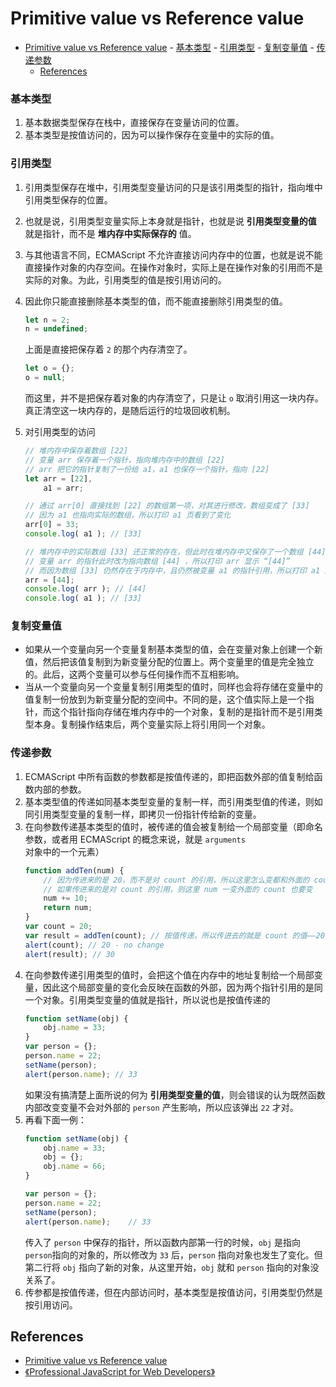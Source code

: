 # Primitive value vs Reference value


<!-- TOC -->

- [Primitive value vs Reference value](#primitive-value-vs-reference-value)
        - [基本类型](#基本类型)
        - [引用类型](#引用类型)
        - [复制变量值](#复制变量值)
        - [传递参数](#传递参数)
    - [References](#references)

<!-- /TOC -->


### 基本类型
1. 基本数据类型保存在栈中，直接保存在变量访问的位置。
2. 基本类型是按值访问的，因为可以操作保存在变量中的实际的值。

### 引用类型
1. 引用类型保存在堆中，引用类型变量访问的只是该引用类型的指针，指向堆中引用类型保存的位置。
2. 也就是说，引用类型变量实际上本身就是指针，也就是说 **引用类型变量的值** 就是指针，而不是 **堆内存中实际保存的** 值。
2. 与其他语言不同，ECMAScript 不允许直接访问内存中的位置，也就是说不能直接操作对象的内存空间。在操作对象时，实际上是在操作对象的引用而不是实际的对象。为此，引用类型的值是按引用访问的。
3. 因此你只能直接删除基本类型的值，而不能直接删除引用类型的值。
    ```js
    let n = 2;
    n = undefined;
    ```
    上面是直接把保存着 `2` 的那个内存清空了。

    ```js
    let o = {};
    o = null;
    ```
    而这里，并不是把保存着对象的内存清空了，只是让 `o` 取消引用这一块内存。真正清空这一块内存的，是随后运行的垃圾回收机制。
4. 对引用类型的访问
    ```js
    // 堆内存中保存着数组 [22]
    // 变量 arr 保存着一个指针，指向堆内存中的数组 [22]
    // arr 把它的指针复制了一份给 a1，a1 也保存一个指针，指向 [22]
    let arr = [22],
        a1 = arr;

    // 通过 arr[0] 直接找到 [22] 的数组第一项，对其进行修改，数组变成了 [33]
    // 因为 a1 也指向实际的数组，所以打印 a1 页看到了变化
    arr[0] = 33;
    console.log( a1 ); // [33]

    // 堆内存中的实际数组 [33] 还正常的存在，但此时在堆内存中又保存了一个数组 [44]
    // 变量 arr 的指针此时改为指向数组 [44] ，所以打印 arr 显示 “[44]”
    // 而因为数组 [33] 仍然存在于内存中，且仍然被变量 a1 的指针引用，所以打印 a1 显示 “[33]”
    arr = [44];
    console.log( arr ); // [44]
    console.log( a1 ); // [33]
    ```

### 复制变量值
* 如果从一个变量向另一个变量复制基本类型的值，会在变量对象上创建一个新值，然后把该值复制到为新变量分配的位置上。两个变量里的值是完全独立的。此后，这两个变量可以参与任何操作而不互相影响。
* 当从一个变量向另一个变量复制引用类型的值时，同样也会将存储在变量中的值复制一份放到为新变量分配的空间中。不同的是，这个值实际上是一个指针，而这个指针指向存储在堆内存中的一个对象，复制的是指针而不是引用类型本身。复制操作结束后，两个变量实际上将引用同一个对象。

### 传递参数
1. ECMAScript 中所有函数的参数都是按值传递的，即把函数外部的值复制给函数内部的参数。
2. 基本类型值的传递如同基本类型变量的复制一样，而引用类型值的传递，则如同引用类型变量的复制一样，即拷贝一份指针传给新的变量。
3. 在向参数传递基本类型的值时，被传递的值会被复制给一个局部变量（即命名参数，或者用 ECMAScript 的概念来说，就是 `arguments` 对象中的一个元素）
    ```js
    function addTen(num) {
        // 因为传进来的是 20，而不是对 count 的引用，所以这里怎么变都和外面的 count 没关系
        // 如果传进来的是对 count 的引用，则这里 num 一变外面的 count 也要变
        num += 10;
        return num;
    }
    var count = 20;
    var result = addTen(count); // 按值传递，所以传进去的就是 count 的值——20
    alert(count); // 20 - no change
    alert(result); // 30
    ```
4. 在向参数传递引用类型的值时，会把这个值在内存中的地址复制给一个局部变量，因此这个局部变量的变化会反映在函数的外部，因为两个指针引用的是同一个对象。引用类型变量的值就是指针，所以说也是按值传递的
    ```js
    function setName(obj) {
        obj.name = 33;
    }
    var person = {};
    person.name = 22;
    setName(person);
    alert(person.name); // 33
    ```
    如果没有搞清楚上面所说的何为 **引用类型变量的值**，则会错误的认为既然函数内部改变变量不会对外部的 `person` 产生影响，所以应该弹出 `22` 才对。
5. 再看下面一例：
   ```js
   function setName(obj) {
       obj.name = 33;
       obj = {};
       obj.name = 66;
   }

   var person = {};
   person.name = 22;
   setName(person);
   alert(person.name);    // 33
   ```
   传入了 `person` 中保存的指针，所以函数内部第一行的时候，`obj` 是指向 `person`指向的对象的，所以修改为 `33` 后，`person` 指向对象也发生了变化。但第二行将 `obj` 指向了新的对象，从这里开始，`obj` 就和 `person` 指向的对象没关系了。
6. 传参都是按值传递，但在内部访问时，基本类型是按值访问，引用类型仍然是按引用访问。


## References
* [Primitive value vs Reference value](https://stackoverflow.com/questions/13266616/primitive-value-vs-reference-value)
* [《Professional JavaScript for Web Developers》](https://book.douban.com/subject/7157249/)
